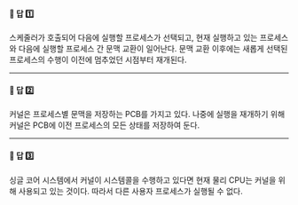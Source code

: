 #### 📌 답 1️⃣  
스케줄러가 호출되어 다음에 실행할 프로세스가 선택되고, 현재 실행하고 있는 프로세스와 다음에 실행할 프로세스 간 문맥 교환이 일어난다. 문맥 교환 이후에는 새롭게 선택된 프로세스의 수행이 이전에 멈추었던 시점부터 재개된다. 

---

#### 📌 답 2️⃣  
커널은 프로세스별 문맥을 저장하는 PCB를 가지고 있다. 나중에 실행을 재개하기 위해 커널은 PCB에 이전 프로세스의 모든 상태를 저장하여 둔다. 

---

#### 📌 답 3️⃣  
싱글 코어 시스템에서 커널이 시스템콜을 수행하고 있다면 현재 물리 CPU는 커널을 위해 사용되고 있는 것이다. 따라서 다른 사용자 프로세스가 실행될 수 없다.
